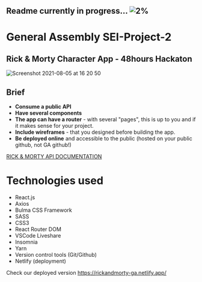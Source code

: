 ## Readme currently in progress... ![2%](https://progress-bar.dev/2)

# General Assembly SEI-Project-2
## Rick & Morty Character App - 48hours Hackaton 
![Screenshot 2021-08-05 at 16 20 50](https://user-images.githubusercontent.com/81913593/128914877-376d2d65-207f-4746-a00f-ba81c0bd2b42.png)

## Brief
* **Consume a public API**
* **Have several components**
* **The app can have a router** - with several "pages", this is up to you and if it makes sense for your project.
* **Include wireframes** - that you designed before building the app.
* **Be deployed online** and accessible to the public (hosted on your public github, not GA github!)


[RICK & MORTY API DOCUMENTATION](https://rickandmortyapi.com/)

# Technologies used
+ React.js
+ Axios
+ Bulma CSS Framework
+ SASS
+ CSS3
+ React Router DOM
+ VSCode Liveshare
+ Insomnia
+ Yarn
+ Version control tools (Git/Github)
+ Netlify (deployment)





Check our deployed version https://rickandmorty-ga.netlify.app/
